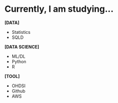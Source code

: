 # Currently, I am studying...

**[DATA]**
- Statistics
- SQLD

**[DATA SCIENCE]**
- ML/DL
- Python
- R

**[TOOL]**
- OHDSI
- Github
- AWS
